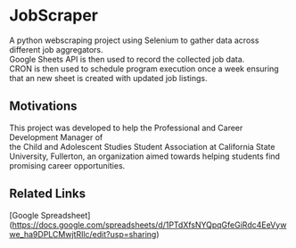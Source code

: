 # JobScraper

A python webscraping project using Selenium to gather data across different job aggregators.<br> Google Sheets API is then used to record the collected job data. <br> CRON is then used to schedule program execution once a week ensuring that an new sheet is created with updated job listings.

## Motivations

This project was developed to help the Professional and Career Development Manager of <br>the Child and Adolescent Studies Student Association at California State University, Fullerton, an organization aimed towards helping students find promising career opportunities.

## Related Links

[Google Spreadsheet] (https://docs.google.com/spreadsheets/d/1PTdXfsNYQpqGfeGiRdc4EeVywwe_ha9DPLCMwjtRIlc/edit?usp=sharing)


